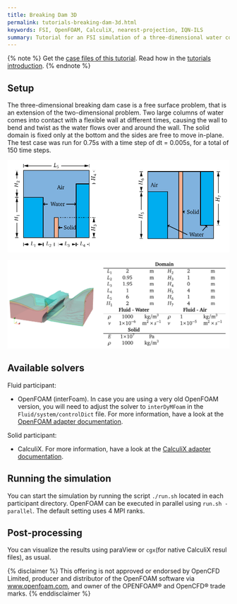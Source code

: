 ```yaml
---
title: Breaking Dam 3D
permalink: tutorials-breaking-dam-3d.html
keywords: FSI, OpenFOAM, CalculiX, nearest-projection, IQN-ILS
summary: Tutorial for an FSI simulation of a three-dimensional water column striking a flexible wall, based on the two-dimensional case.
---
```


{% note %}
Get the [case files of this tutorial](https://github.com/precice/tutorials/tree/breaking-dam-2d/breaking-dam-3d). Read how in the [tutorials introduction](https://www.precice.org/tutorials.html).
{% endnote %}

## Setup

The three-dimensional breaking dam case is a free surface problem, that is an extension of the two-dimensional problem. Two large columns of water comes into contact with a flexible wall at different times, causing the wall to bend and twist as the water flows over and around the wall. The solid domain is fixed only at the bottom and the sides are free to move in-plane. The test case was run for 0.75s with a time step of dt = 0.005s, for a total of 150 time steps.

![domain](images/domain.png)

![domain](images/properties.png)

## Available solvers

Fluid participant:

* OpenFOAM (interFoam). In case you are using a very old OpenFOAM version, you will need to adjust the solver to `interDyMFoam` in the `Fluid/system/controlDict` file. For more information, have a look at the [OpenFOAM adapter documentation](https://www.precice.org/adapter-openfoam-overview.html).

Solid participant:

* CalculiX. For more information, have a look at the [CalculiX adapter documentation](https://www.precice.org/adapter-calculix-overview.html).

## Running the simulation

You can start the simulation by running the script `./run.sh` located in each participant directory. OpenFOAM can be executed in parallel using `run.sh -parallel`. The default setting uses 4 MPI ranks.

## Post-processing

You can visualize the results using paraView or `cgx`(for native CalculiX resul files), as usual.

{% disclaimer %}
This offering is not approved or endorsed by OpenCFD Limited, producer and distributor of the OpenFOAM software via www.openfoam.com, and owner of the OPENFOAM®  and OpenCFD®  trade marks.
{% enddisclaimer %}
